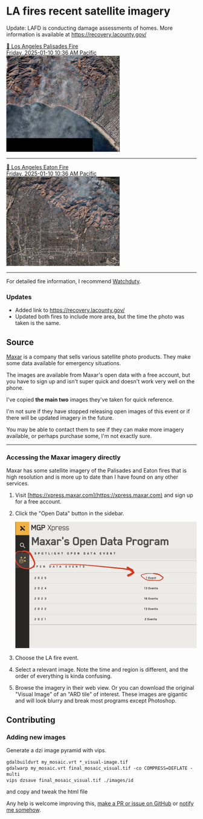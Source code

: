 # LA fires recent satellite imagery

Update: LAFD is conducting damage assessments of homes. More information is available at https://recovery.lacounty.gov/

<a href="images/1050010040277500.html">
    🔎 Los Angeles Palisades Fire<br> Friday, 2025-01-10 10:36 AM Pacific<br>
    <img src="preview-palisades.jpeg" width="300">
</a>

---

<a href="images/1050010040277300.html">
    🔎 Los Angeles Eaton Fire<br> Friday, 2025-01-10 10:36 AM Pacific<br>
    <img src="preview-eaton.jpeg" width="300">
</a>

---

For detailed fire information, I recommend [Watchduty](https://app.watchduty.org/).


### Updates

- Added link to https://recovery.lacounty.gov/
- Updated both fires to include more area, but the time the photo was taken is the same.

## Source

[Maxar](https://maxar.com/) is a company that sells various satellite photo products. They make some data available for emergency situations.

The images are available from Maxar's open data with a free account, but you have to sign up and isn't super quick and doesn't work very well on the phone.

I've copied **the main two** images they've taken for quick reference.

I'm not sure if they have stopped releasing open images of this event or if there will be updated imagery in the future.

You may be able to contact them to see if they can make more imagery available, or perhaps purchase some, I'm not exactly sure.

---

### Accessing the Maxar imagery directly

Maxar has some satellite imagery of the Palisades and Eaton fires that is high resolution and is more up to date than I have found on any other services.

1. Visit [https://xpress.maxar.com](https://xpress.maxar.com) and sign up for a free account.

2. Click the "Open Data" button in the sidebar.

   ![Maxar Open Data](maxarhelp.png)

3. Choose the LA fire event.

4. Select a relevant image. Note the time and region is different, and the order of everything is kinda confusing.

5. Browse the imagery in their web view. Or you can download the original "Visual Image" of an "ARD tile" of interest. These images are gigantic and will look blurry and break most programs except Photoshop.

## Contributing
### Adding new images

Generate a dzi image pyramid with vips.

```
gdalbuildvrt my_mosaic.vrt *_visual-image.tif
gdalwarp my_mosaic.vrt final_mosaic_visual.tif -co COMPRESS=DEFLATE -multi
vips dzsave final_mosaic_visual.tif ./images/id
```

and copy and tweak the html file

Any help is welcome improving this, [make a PR or issue on GitHub](https://github.com/wilg/la-fire-maps) or [notify me somehow](http://wilgieseler.com).
